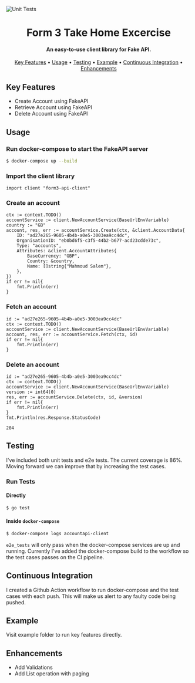 ![Unit Tests](https://github.com/mahsayedsalem/form3-api-client/actions/workflows/push.yml/badge.svg)

<h1 align="center">
  Form 3 Take Home Excercise
</h1>

<h4 align="center">An easy-to-use client library for Fake API.</h4>

<p align="center">
  <a href="#key-features">Key Features</a> •
  <a href="#usage">Usage</a> •
  <a href="#testing">Testing</a> •
  <a href="#example">Example</a> •
  <a href="#continuous-integration">Continuous Integration</a> •
  <a href="#enhancements">Enhancements</a>
</p>

## Key Features

* Create Account using FakeAPI
* Retrieve Account using FakeAPI
* Delete Account using FakeAPI

## Usage

### Run docker-compose to start the FakeAPI server

```sh
$ docker-compose up --build
```

### Import the client library

```
import client "form3-api-client"
```

### Create an account

```
ctx := context.TODO()
accountService := client.NewAccountService(BaseUrlEnvVariable)
country := "GB"
account, res, err := accountService.Create(ctx, &client.AccountData{
	ID: "ad27e265-9605-4b4b-a0e5-3003ea9cc4dc",
	OrganisationID: "eb0bd6f5-c3f5-44b2-b677-acd23cdde73c",
	Type: "accounts",
	Attributes: &client.AccountAttributes{
		BaseCurrency: "GBP",
		Country: &country,
		Name: []string{"Mahmoud Salem"},
	},
})
if err != nil{
	fmt.Println(err)
}
```

### Fetch an account
```
id := "ad27e265-9605-4b4b-a0e5-3003ea9cc4dc"
ctx := context.TODO()
accountService := client.NewAccountService(BaseUrlEnvVariable)
account, res, err := accountService.Fetch(ctx, id)
if err != nil{
	fmt.Println(err)
}
```

### Delete an account
```
id := "ad27e265-9605-4b4b-a0e5-3003ea9cc4dc"
ctx := context.TODO()
accountService := client.NewAccountService(BaseUrlEnvVariable)
version := int64(0)
res, err := accountService.Delete(ctx, id, &version)
if err != nil{
	fmt.Println(err)
}
fmt.Println(res.Response.StatusCode)
```

```bigquery
204
```

## Testing
I've included both unit tests and e2e tests. The current coverage is 86%. Moving forward we can improve that by increasing the test cases.

### Run Tests

#### Directly
```sh
$ go test
```

#### Inside `docker-compose`
```sh
$ docker-compose logs accountapi-client
```

`e2e_tests` will only pass when the docker-compose services are up and running. Currently I've added the docker-compose build to the workflow so the test cases passes on the CI pipeline.

## Continuous Integration
I created a Github Action workflow to run docker-compose and the test cases with each push. This will make us alert to any faulty code being pushed.

## Example

Visit example folder to run key features directly.

## Enhancements

* Add Validations
* Add List operation with paging
